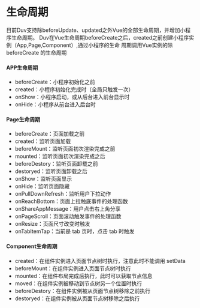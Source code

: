 # 生命周期
目前Duv支持除beforeUpdate、updated之外Vue的全部生命周期，并增加小程序生命周期。
Duv在Vue生命周期beforeCreate之后，created之前创建小程序实例（App,Page,Component）,通过小程序的生命
周期调用Vue实例的除 beforeCreate 的生命周期

#### APP生命周期
- beforeCreate：小程序初始化之前
- created：小程序初始化完成时（全局只触发一次）
- onShow：小程序启动，或从后台进入前台显示时
- onHide：小程序从前台进入后台时

#### Page生命周期

- beforeCreate：页面加载之前
- created：监听页面加载
- beforeMount：监听页面初次渲染完成之前
- mounted：监听页面初次渲染完成之后
- beforeDestory：监听页面卸载之前
- destoryed：监听页面卸载之后
- onShow：监听页面显示
- onHide：监听页面隐藏
- onPullDownRefresh：监听用户下拉动作
- onReachBottom：页面上拉触底事件的处理函数
- onShareAppMessage：用户点击右上角分享
- onPageScroll：页面滚动触发事件的处理函数
- onResize：页面尺寸改变时触发
- onTabItemTap：当前是 tab 页时，点击 tab 时触发

#### Component生命周期

- created：在组件实例进入页面节点树时执行，注意此时不能调用 setData
- beforeMount：在组件实例进入页面节点树时执行
- mounted：在组件布局完成后执行，此时可以获取节点信息
- moved：在组件实例被移动到节点树另一个位置时执行
- beforeDestory：在组件实例被从页面节点树移除之前执行
- destoryed：在组件实例被从页面节点树移除之后执行

